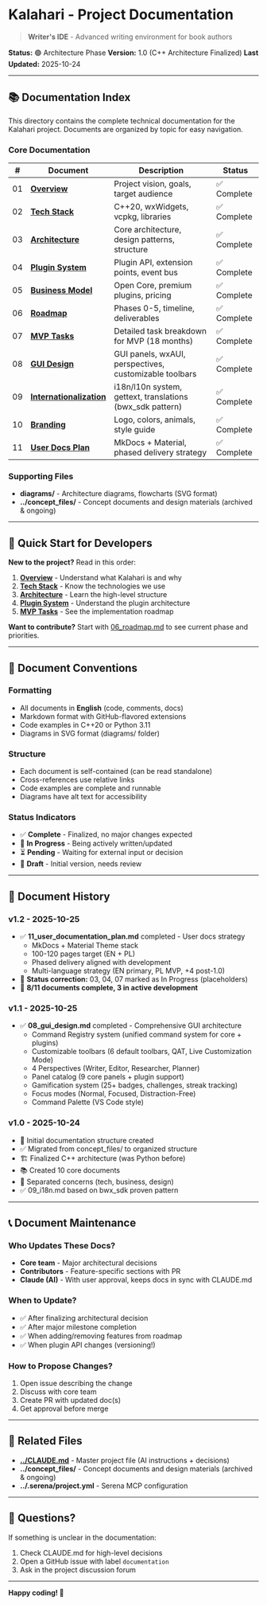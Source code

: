 # Kalahari - Project Documentation

> **Writer's IDE** - Advanced writing environment for book authors

**Status:** 🟢 Architecture Phase
**Version:** 1.0 (C++ Architecture Finalized)
**Last Updated:** 2025-10-24

---

## 📚 Documentation Index

This directory contains the complete technical documentation for the Kalahari project. Documents are organized by topic for easy navigation.

### Core Documentation

| # | Document | Description | Status |
|---|----------|-------------|--------|
| 01 | [**Overview**](01_overview.md) | Project vision, goals, target audience | ✅ Complete |
| 02 | [**Tech Stack**](02_tech_stack.md) | C++20, wxWidgets, vcpkg, libraries | ✅ Complete |
| 03 | [**Architecture**](03_architecture.md) | Core architecture, design patterns, structure | ✅ Complete |
| 04 | [**Plugin System**](04_plugin_system.md) | Plugin API, extension points, event bus | ✅ Complete |
| 05 | [**Business Model**](05_business_model.md) | Open Core, premium plugins, pricing | ✅ Complete |
| 06 | [**Roadmap**](06_roadmap.md) | Phases 0-5, timeline, deliverables | ✅ Complete |
| 07 | [**MVP Tasks**](07_mvp_tasks.md) | Detailed task breakdown for MVP (18 months) | ✅ Complete |
| 08 | [**GUI Design**](08_gui_design.md) | GUI panels, wxAUI, perspectives, customizable toolbars | ✅ Complete |
| 09 | [**Internationalization**](09_i18n.md) | i18n/l10n system, gettext, translations (bwx_sdk pattern) | ✅ Complete |
| 10 | [**Branding**](10_branding.md) | Logo, colors, animals, style guide | ✅ Complete |
| 11 | [**User Docs Plan**](11_user_documentation_plan.md) | MkDocs + Material, phased delivery strategy | ✅ Complete |

### Supporting Files

- **diagrams/** - Architecture diagrams, flowcharts (SVG format)
- **../concept_files/** - Concept documents and design materials (archived & ongoing)

---

## 🚀 Quick Start for Developers

**New to the project?** Read in this order:

1. **[Overview](01_overview.md)** - Understand what Kalahari is and why
2. **[Tech Stack](02_tech_stack.md)** - Know the technologies we use
3. **[Architecture](03_architecture.md)** - Learn the high-level structure
4. **[Plugin System](04_plugin_system.md)** - Understand the plugin architecture
5. **[MVP Tasks](07_mvp_tasks.md)** - See the implementation roadmap

**Want to contribute?** Start with [06_roadmap.md](06_roadmap.md) to see current phase and priorities.

---

## 📖 Document Conventions

### Formatting
- All documents in **English** (code, comments, docs)
- Markdown format with GitHub-flavored extensions
- Code examples in C++20 or Python 3.11
- Diagrams in SVG format (diagrams/ folder)

### Structure
- Each document is self-contained (can be read standalone)
- Cross-references use relative links
- Code examples are complete and runnable
- Diagrams have alt text for accessibility

### Status Indicators
- ✅ **Complete** - Finalized, no major changes expected
- 🔄 **In Progress** - Being actively written/updated
- ⏳ **Pending** - Waiting for external input or decision
- 📝 **Draft** - Initial version, needs review

---

## 🔄 Document History

### v1.2 - 2025-10-25
- ✅ **11_user_documentation_plan.md** completed - User docs strategy
  - MkDocs + Material Theme stack
  - 100-120 pages target (EN + PL)
  - Phased delivery aligned with development
  - Multi-language strategy (EN primary, PL MVP, +4 post-1.0)
- 📝 **Status correction:** 03, 04, 07 marked as In Progress (placeholders)
- 🎯 **8/11 documents complete, 3 in active development**

### v1.1 - 2025-10-25
- ✅ **08_gui_design.md** completed - Comprehensive GUI architecture
  - Command Registry system (unified command system for core + plugins)
  - Customizable toolbars (6 default toolbars, QAT, Live Customization Mode)
  - 4 Perspectives (Writer, Editor, Researcher, Planner)
  - Panel catalog (9 core panels + plugin support)
  - Gamification system (25+ badges, challenges, streak tracking)
  - Focus modes (Normal, Focused, Distraction-Free)
  - Command Palette (VS Code style)

### v1.0 - 2025-10-24
- 📁 Initial documentation structure created
- ✅ Migrated from concept_files/ to organized structure
- 🏗️ Finalized C++ architecture (was Python before)
- 📚 Created 10 core documents
- 🎯 Separated concerns (tech, business, design)
- ✅ 09_i18n.md based on bwx_sdk proven pattern

---

## 📞 Document Maintenance

### Who Updates These Docs?
- **Core team** - Major architectural decisions
- **Contributors** - Feature-specific sections with PR
- **Claude (AI)** - With user approval, keeps docs in sync with CLAUDE.md

### When to Update?
- ✅ After finalizing architectural decision
- ✅ After major milestone completion
- ✅ When adding/removing features from roadmap
- ✅ When plugin API changes (versioning!)

### How to Propose Changes?
1. Open issue describing the change
2. Discuss with core team
3. Create PR with updated doc(s)
4. Get approval before merge

---

## 🔗 Related Files

- **[../CLAUDE.md](../CLAUDE.md)** - Master project file (AI instructions + decisions)
- **../concept_files/** - Concept documents and design materials (archived & ongoing)
- **../.serena/project.yml** - Serena MCP configuration

---

## 📧 Questions?

If something is unclear in the documentation:
1. Check CLAUDE.md for high-level decisions
2. Open a GitHub issue with label `documentation`
3. Ask in the project discussion forum

---

**Happy coding! 🦁**

